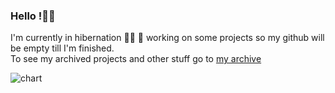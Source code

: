 
<!--
```sh
$ ### Hello !👋
$ npx @joshuat/cli
⸨░░░░░░░░░⠂⠂⠂⠂⠂⠂⠂⠂⠂⠂⸩ ⠴ fetchMetadata: resolveWithNewModule @joshuat/cli@1.7.2828

       ___         ___           ___           ___           ___           ___     
      /\  \       /\  \         /\  \         /\__\         /\__\         /\  \    
      \:\  \     /::\  \       /::\  \       /:/  /        /:/  /        /::\  \   
  ___ /::\__\   /:/\:\  \     /:/\ \  \     /:/__/        /:/  /        /:/\:\  \  
 /\  /:/\/__/  /:/  \:\  \   _\:\~\ \  \   /::\  \ ___   /:/  /  ___   /::\~\:\  \ 
 \:\/:/  /    /:/__/ \:\__\ /\ \:\ \ \__\ /:/\:\  /\__\ /:/__/  /\__\ /:/\:\ \:\__\
  \::/  /     \:\  \ /:/  / \:\ \:\ \/__/ \/__\:\/:/  / \:\  \ /:/  / \/__\:\/:/  /
   \/__/       \:\  /:/  /   \:\ \:\__\        \::/  /   \:\  /:/  /       \::/  / 
                \:\/:/  /     \:\/:/  /        /:/  /     \:\/:/  /        /:/  /  
                 \::/  /       \::/  /        /:/  /       \::/  /        /:/  /   
                  \/__/         \/__/         \/__/         \/__/         \/__/    

Back-End Developer • can write some Front-End • Freelancer by day • Super-hero Open-Sourcerer by night • 
❯ 🏡 Website           (Under construction)
❯ 📬 Email             Joshiirat@gmail.com
❯ 💾 Github            @Jjoshuaa
❯ 🚪 Quit
```
-->
### Hello !👋🏾
I'm currently in hibernation 🥷🏾 🐻 working on some projects so my github will be empty till I'm finished. <br>
To see my archived projects and other stuff go to  [my archive](https://github.com/joshuasarchive) <br>


![chart](https://user-images.githubusercontent.com/87516124/139586198-76c99755-fe07-40c7-ac3d-16620860e4dc.png)






















